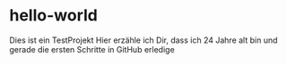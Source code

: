 # hello-world
Dies ist ein TestProjekt
Hier erzähle ich Dir, dass ich 24 Jahre alt bin und gerade die ersten Schritte in GitHub erledige
